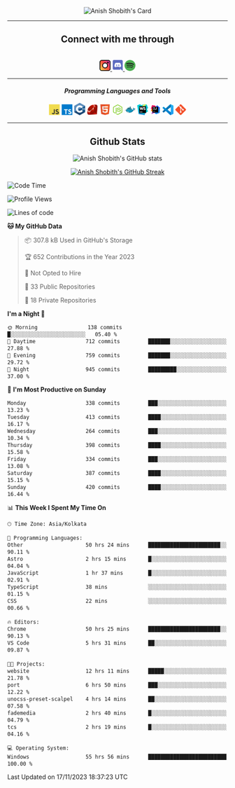 <div align="center">

![Anish Shobith's Card](https://cardivo.vercel.app/api?name=Anish%20Shobith%20P%20S&description=Hi%20there%F0%9F%91%8B,%20I%20am%20a%2020-years-old.%20I%20am%20a%20Web%20and%20Application%20developer%20from%20India.%20Nice%20to%20meet%20you%20all.%20Looking%20forward%20to%20paritcipate%20with%20you.&image=https://i.imgur.com/WlQk3PY.jpg&&disableAnimation=true&site=https://anishshobithps.tech&pattern=plus&colorPattern=%23171616&backgroundColor=%231a1b26&instagram=anish_shobith&linkedin=Anish%20Shobith%20P%20S&fontColor=%23ffffff&iconColor=%23ffffff)

<hr>
 <h2> Connect with me through </h2>
<br>
<a href="https://www.instagram.com/anish_shobith/">
    <img alt="Anish Shobith's Instagram" width="25px" src="https://raw.githubusercontent.com/anishshobithps/anishshobithps/master/assets/socials/instagram.svg">
    </a>
    <a href="https://discord.gg/cWgDskT">
    <img alt="Anish Shobith's Discord", width="25px" src="https://raw.githubusercontent.com/anishshobithps/anishshobithps/master/assets/socials/discord.svg">
    </a>
    <a href="https://open.spotify.com/user/goshcrm0y9jzum2lffvu6f4hz">
    <img alt="Anish Shobith's Spotify", width="25px" src="https://raw.githubusercontent.com/anishshobithps/anishshobithps/master/assets/socials/spotify.svg">
    </a>
    <br>
    <hr>
    <h4> <i> Programming Languages and Tools </i> </h4>
    <img width="25px" src="https://raw.githubusercontent.com/anishshobithps/anishshobithps/master/assets/languages/javascript.svg">
    <img width="25px" src="https://raw.githubusercontent.com/anishshobithps/anishshobithps/master/assets/languages/typescript.svg">
    <img width="25px" src="https://raw.githubusercontent.com/anishshobithps/anishshobithps/master/assets/languages/cpp.svg">
    <img width="25px" src="https://raw.githubusercontent.com/anishshobithps/anishshobithps/master/assets/languages/ruby.svg">
    <img width="25px" src="https://raw.githubusercontent.com/anishshobithps/anishshobithps/master/assets/languages/html.svg">
    <img width="25px" src="https://raw.githubusercontent.com/anishshobithps/anishshobithps/master/assets/tools/nodejs.svg">
    <img width="25px" src="https://raw.githubusercontent.com/anishshobithps/anishshobithps/master/assets/tools/docker.svg">
    <img width="25px" src="https://raw.githubusercontent.com/anishshobithps/anishshobithps/master/assets/tools/webstorm.svg">
    <img width="25px" src="https://raw.githubusercontent.com/anishshobithps/anishshobithps/master/assets/tools/intellij.svg">
    <img width="25px" src="https://raw.githubusercontent.com/anishshobithps/anishshobithps/master/assets/tools/visualstudiocode.svg">
    <img width="25px" src="https://raw.githubusercontent.com/anishshobithps/anishshobithps/master/assets/tools/git.svg">
<hr>
 <h2> Github Stats </h2>

![Anish Shobith's GitHub stats](https://github-readme-stats-fk82.vercel.app/api?username=anishshobithps&show_icons=true&theme=tokyonight&count_private=true)

[![Anish Shobith's GitHub Streak](https://streak-stats.demolab.com?user=anishshobithps&theme=tokyonight&hide_border=true&border_radius=4.6)](https://git.io/streak-stats)

</div>

<!--START_SECTION:waka-->
![Code Time](http://img.shields.io/badge/Code%20Time-1%2C220%20hrs%2057%20mins-blue)

![Profile Views](http://img.shields.io/badge/Profile%20Views-18-blue)

![Lines of code](https://img.shields.io/badge/From%20Hello%20World%20I%27ve%20Written-571.6%20thousand%20lines%20of%20code-blue)

**🐱 My GitHub Data** 

> 📦 307.8 kB Used in GitHub's Storage 
 > 
> 🏆 652 Contributions in the Year 2023
 > 
> 🚫 Not Opted to Hire
 > 
> 📜 33 Public Repositories 
 > 
> 🔑 18 Private Repositories 
 > 
**I'm a Night 🦉** 

```text
🌞 Morning                138 commits         █░░░░░░░░░░░░░░░░░░░░░░░░   05.40 % 
🌆 Daytime                712 commits         ███████░░░░░░░░░░░░░░░░░░   27.88 % 
🌃 Evening                759 commits         ███████░░░░░░░░░░░░░░░░░░   29.72 % 
🌙 Night                  945 commits         █████████░░░░░░░░░░░░░░░░   37.00 % 
```
📅 **I'm Most Productive on Sunday** 

```text
Monday                   338 commits         ███░░░░░░░░░░░░░░░░░░░░░░   13.23 % 
Tuesday                  413 commits         ████░░░░░░░░░░░░░░░░░░░░░   16.17 % 
Wednesday                264 commits         ███░░░░░░░░░░░░░░░░░░░░░░   10.34 % 
Thursday                 398 commits         ████░░░░░░░░░░░░░░░░░░░░░   15.58 % 
Friday                   334 commits         ███░░░░░░░░░░░░░░░░░░░░░░   13.08 % 
Saturday                 387 commits         ████░░░░░░░░░░░░░░░░░░░░░   15.15 % 
Sunday                   420 commits         ████░░░░░░░░░░░░░░░░░░░░░   16.44 % 
```


📊 **This Week I Spent My Time On** 

```text
🕑︎ Time Zone: Asia/Kolkata

💬 Programming Languages: 
Other                    50 hrs 24 mins      ███████████████████████░░   90.11 % 
Astro                    2 hrs 15 mins       █░░░░░░░░░░░░░░░░░░░░░░░░   04.04 % 
JavaScript               1 hr 37 mins        █░░░░░░░░░░░░░░░░░░░░░░░░   02.91 % 
TypeScript               38 mins             ░░░░░░░░░░░░░░░░░░░░░░░░░   01.15 % 
CSS                      22 mins             ░░░░░░░░░░░░░░░░░░░░░░░░░   00.66 % 

🔥 Editors: 
Chrome                   50 hrs 25 mins      ███████████████████████░░   90.13 % 
VS Code                  5 hrs 31 mins       ██░░░░░░░░░░░░░░░░░░░░░░░   09.87 % 

🐱‍💻 Projects: 
website                  12 hrs 11 mins      █████░░░░░░░░░░░░░░░░░░░░   21.78 % 
port                     6 hrs 50 mins       ███░░░░░░░░░░░░░░░░░░░░░░   12.22 % 
unocss-preset-scalpel    4 hrs 14 mins       ██░░░░░░░░░░░░░░░░░░░░░░░   07.58 % 
fademedia                2 hrs 40 mins       █░░░░░░░░░░░░░░░░░░░░░░░░   04.79 % 
tcs                      2 hrs 19 mins       █░░░░░░░░░░░░░░░░░░░░░░░░   04.16 % 

💻 Operating System: 
Windows                  55 hrs 56 mins      █████████████████████████   100.00 % 
```


 Last Updated on 17/11/2023 18:37:23 UTC
<!--END_SECTION:waka-->
